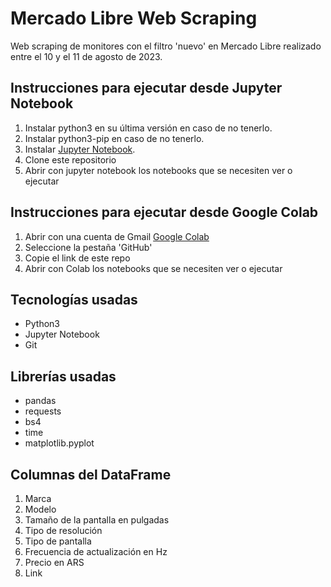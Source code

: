 # Mercado Libre Web Scraping
Web scraping de monitores con el filtro 'nuevo' en Mercado Libre realizado entre el 10 y el 11 de agosto de 2023.

## Instrucciones para ejecutar desde Jupyter Notebook
1. Instalar python3 en su última versión en caso de no tenerlo.
2. Instalar python3-pip en caso de no tenerlo.
3. Instalar <a href='https://jupyter.org/install'>Jupyter Notebook</a>.
4. Clone este repositorio
5. Abrir con jupyter notebook los notebooks que se necesiten ver o ejecutar

## Instrucciones para ejecutar desde Google Colab
1. Abrir con una cuenta de Gmail <a href='https://colab.research.google.com/'>Google Colab</a>
2. Seleccione la pestaña 'GitHub'
3. Copie el link de este repo
4. Abrir con Colab los notebooks que se necesiten ver o ejecutar


## Tecnologías usadas
* Python3
* Jupyter Notebook
* Git

## Librerías usadas
* pandas
* requests
* bs4
* time
* matplotlib.pyplot

## Columnas del DataFrame
1. Marca
2. Modelo
3. Tamaño de la pantalla en pulgadas
4. Tipo de resolución
5. Tipo de pantalla
6. Frecuencia de actualización en Hz
7. Precio en ARS
8. Link

